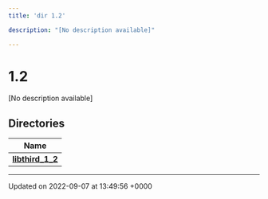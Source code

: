 ```yaml
---
title: 'dir 1.2'

description: "[No description available]"

---
```


# 1.2



[No description available]

## Directories

| Name           |
| -------------- |
| **[libthird_1_2](/documentation/code/files/dir_f0b86b9aa995d1fb3f591a9554050811/#dir-libthird-1-2)**  |






-------------------------------

Updated on 2022-09-07 at 13:49:56 +0000
